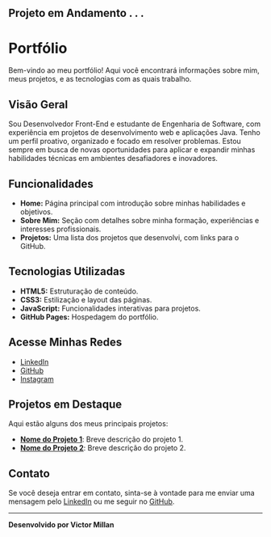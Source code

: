 Projeto em Andamento . . . 
---
# Portfólio 

Bem-vindo ao meu portfólio! Aqui você encontrará informações sobre mim, meus projetos, e as tecnologias com as quais trabalho.

## Visão Geral

Sou Desenvolvedor Front-End e estudante de Engenharia de Software, com experiência em projetos de desenvolvimento web e aplicações Java. Tenho um perfil proativo, organizado e focado em resolver problemas. Estou sempre em busca de novas oportunidades para aplicar e expandir minhas habilidades técnicas em ambientes desafiadores e inovadores.

## Funcionalidades

- **Home:** Página principal com introdução sobre minhas habilidades e objetivos.
- **Sobre Mim:** Seção com detalhes sobre minha formação, experiências e interesses profissionais.
- **Projetos:** Uma lista dos projetos que desenvolvi, com links para o GitHub.

## Tecnologias Utilizadas

- **HTML5:** Estruturação de conteúdo.
- **CSS3:** Estilização e layout das páginas.
- **JavaScript:** Funcionalidades interativas para projetos.
- **GitHub Pages:** Hospedagem do portfólio.

## Acesse Minhas Redes

- [LinkedIn](https://www.linkedin.com/in/victormillandev/)
- [GitHub](https://github.com/ViictorrMillan)
- [Instagram](https://www.instagram.com/)

## Projetos em Destaque

Aqui estão alguns dos meus principais projetos:

- **[Nome do Projeto 1](https://github.com/ViictorrMillan/projeto1)**: Breve descrição do projeto 1.
- **[Nome do Projeto 2](https://github.com/ViictorrMillan/projeto2)**: Breve descrição do projeto 2.

## Contato

Se você deseja entrar em contato, sinta-se à vontade para me enviar uma mensagem pelo [LinkedIn](https://www.linkedin.com/in/victormillandev/) ou me seguir no [GitHub](https://github.com/ViictorrMillan).

---

**Desenvolvido por Victor Millan**
